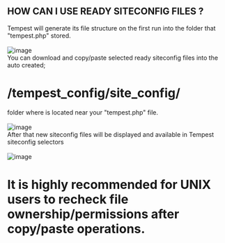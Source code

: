 ## HOW CAN I USE READY SITECONFIG FILES ?
Tempest will generate its file structure on the first run into the folder that "tempest.php" stored. <br><br>
![image](https://user-images.githubusercontent.com/97025515/153332196-b5716eb0-3f4a-4d16-b43e-9143e3ed7c4b.png)
<br>You can download and copy/paste selected ready siteconfig files into the auto created; <br>
# **/tempest_config/site_config/**<br>
folder where is located near your "tempest.php" file.<br><br>
![image](https://user-images.githubusercontent.com/97025515/153332672-91f20125-8196-48c8-8486-af0ed76c4145.png)
<br>After that new siteconfig files will be displayed and available in Tempest siteconfig selectors<br><br>
![image](https://user-images.githubusercontent.com/97025515/153333070-a26320c3-a9b1-4c8e-90c1-00935d2a5e4a.png)
# It is highly recommended for UNIX users to recheck file ownership/permissions after copy/paste operations.
